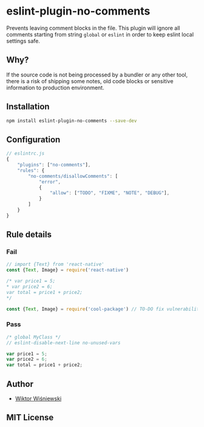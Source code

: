 # eslint-plugin-no-comments

Prevents leaving comment blocks in the file. This plugin will ignore all comments starting from string `global` or `eslint` in order to keep eslint local settings safe.

## Why?

If the source code is not being processed by a bundler or any other tool, there is a risk of shipping some notes, old code blocks or sensitive information to production environment.

## Installation

```sh
npm install eslint-plugin-no-comments --save-dev
```

## Configuration
```js
// eslintrc.js
{
    "plugins": ["no-comments"],
    "rules": {
        "no-comments/disallowComments": [
            "error",
            {
                "allow": ["TODO", "FIXME", "NOTE", "DEBUG"],
            }
        ]
    }
}
```
## Rule details

### Fail

```js
// import {Text} from 'react-native'
const {Text, Image} = require('react-native')
```

```js
/* var price1 = 5;
* var price2 = 6;
var total = price1 + price2;
*/
```

```js
const {Text, Image} = require('cool-package') // TO-DO fix vulnerability
```

### Pass

```js
/* global MyClass */
// eslint-disable-next-line no-unused-vars

var price1 = 5;
var price2 = 6;
var total = price1 + price2;
```

## Author
- [Wiktor Wiśniewski](https://wiktorwisniewski.dev)

## MIT License
